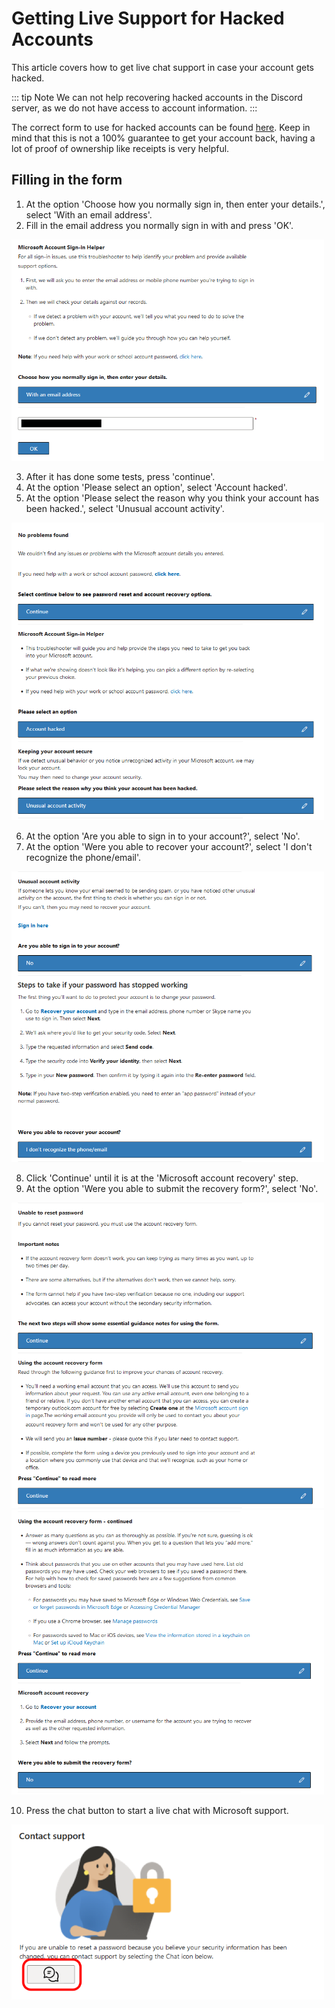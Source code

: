 # Getting Live Support for Hacked Accounts

This article covers how to get live chat support in case your account gets hacked.

::: tip Note
We can not help recovering hacked accounts in the Discord server, as we do not have access to account information.
:::

The correct form to use for hacked accounts can be found [here](https://support.microsoft.com/en-us/home/contact?linkquery=I%20think%20my%20Microsoft%20account%20has%20been%20hacked).
Keep in mind that this is not a 100% guarantee to get your account back, having a lot of proof of ownership like receipts is very helpful.

## Filling in the form

1. At the option 'Choose how you normally sign in, then enter your details.', select 'With an email address'.
2. Fill in the email address you normally sign in with and press 'OK'.

<img src="./img/hacked-accounts/sign-in-option.png" alt="Sign in option with hidden email address." width="500px">

3. After it has done some tests, press 'continue'. 
4. At the option 'Please select an option', select 'Account hacked'.
5. At the option 'Please select the reason why you think your account has been hacked.', select 'Unusual account activity'.

<img src="./img/hacked-accounts/unusual-activity.png" alt="Option with account hacked and unusual activity." width="500px">

6. At the option 'Are you able to sign in to your account?', select 'No'.
7. At the option 'Were you able to recover your account?', select 'I don't recognize the phone/email'.

<img src="./img/hacked-accounts/cannot-sign-in.png" alt="Options showing the unrecoverable account options." width="500px">

8. Click 'Continue' until it is at the 'Microsoft account recovery' step.
9. At the option 'Were you able to submit the recovery form?', select 'No'.

<img src="./img/hacked-accounts/continue-part1.png" alt="The buttons with continue." width="500px">
<img src="./img/hacked-accounts/continue-part2.png" alt="Buttons with continue and the recovery form question." width="500px">

10. Press the chat button to start a live chat with Microsoft support.

<img src="./img/hacked-accounts/starting-chat.png" alt="The live chat button" width="500px">